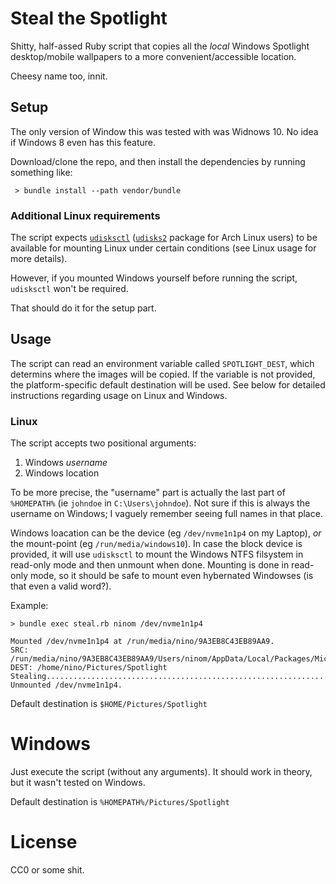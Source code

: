 # Steal the Spotlight

Shitty, half-assed Ruby script that copies all the _local_ Windows Spotlight desktop/mobile wallpapers to a more convenient/accessible location.

Cheesy name too, innit.

## Setup

The only version of Window this was tested with was Widnows 10. No idea if Windows 8 even has this feature.

Download/clone the repo, and then install the dependencies by running something like:

~~~
 > bundle install --path vendor/bundle
~~~

### Additional Linux requirements

The script expects [`udisksctl`](https://www.freedesktop.org/wiki/Software/udisks/) ([`udisks2`](https://www.archlinux.org/packages/?name=udisks2) package for Arch Linux users) to be available for mounting Linux under certain conditions (see Linux usage for more details).

However, if you mounted Windows yourself before running the script, `udisksctl` won't be required.

That should do it for the setup part.

## Usage

The script can read an environment variable called `SPOTLIGHT_DEST`, which determins where the images will be copied.
If the variable is not provided, the platform-specific default destination will be used. See below for detailed instructions regarding usage on Linux and Windows.

### Linux

The script accepts two positional arguments:

  1. Windows _username_
  2. Windows location

To be more precise, the "username" part is actually the last part of `%HOMEPATH%` (ie `johndoe` in `C:\Users\johndoe`).
Not sure if this is always the username on Windows; I vaguely remember seeing full names in that place.

Windows loacation can be the device (eg `/dev/nvme1n1p4` on my Laptop), *or* the mount-point (eg `/run/media/windows10`).
In case the block device is provided, it will use `udisksctl` to mount the Windows NTFS filsystem in read-only mode and then unmount when done. Mounting is done in read-only mode, so it should be safe to mount even hybernated Windowses (is that even a valid word?).

Example:

~~~
> bundle exec steal.rb ninom /dev/nvme1n1p4
~~~
~~~
Mounted /dev/nvme1n1p4 at /run/media/nino/9A3EB8C43EB89AA9.
SRC: /run/media/nino/9A3EB8C43EB89AA9/Users/ninom/AppData/Local/Packages/Microsoft.Windows.ContentDeliveryManager_cw5n1h2txyewy/LocalState/Assets
DEST: /home/nino/Pictures/Spotlight
Stealing.........................................................................................................................
Unmounted /dev/nvme1n1p4.
~~~

Default destination is `$HOME/Pictures/Spotlight`

# Windows

Just execute the script (without any arguments). It should work in theory, but it wasn't tested on Windows.

Default destination is `%HOMEPATH%/Pictures/Spotlight`

# License

CC0 or some shit.

